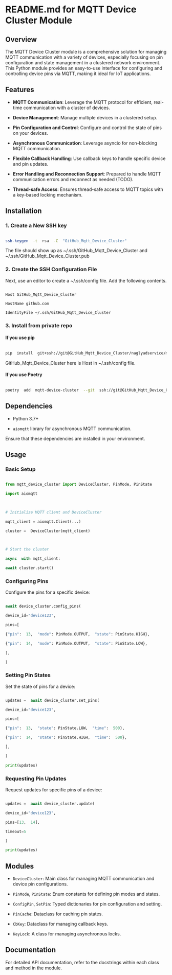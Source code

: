 
#  README.md for MQTT Device Cluster Module

  

##  Overview

  

The MQTT Device Cluster module is a comprehensive solution for managing MQTT communication with a variety of devices, especially focusing on pin configuration and state management in a clustered network environment. This Python module provides an easy-to-use interface for configuring and controlling device pins via MQTT, making it ideal for IoT applications.

  

##  Features

  

-  **MQTT Communication**: Leverage the MQTT protocol for efficient, real-time communication with a cluster of devices.

-  **Device Management**: Manage multiple devices in a clustered setup.

-  **Pin Configuration and Control**: Configure and control the state of pins on your devices.

-  **Asynchronous Communication**: Leverage asyncio for non-blocking MQTT communication.

-  **Flexible Callback Handling**: Use callback keys to handle specific device and pin updates.

-  **Error Handling and Reconnection Support**: Prepared to handle MQTT communication errors and reconnect as needed (TODO).

-  **Thread-safe Access**: Ensures thread-safe access to MQTT topics with a key-based locking mechanism.

  

##  Installation

  

### 1. Create a New SSH key

```bash

ssh-keygen  -t  rsa  -C  "GitHub_Mqtt_Device_Cluster"

```

The file should show up as ~/.ssh/GitHub_Mqtt_Device_Cluster and ~/.ssh/GitHub_Mqtt_Device_Cluster.pub

  

### 2. Create the SSH Configuration File

  

Next, use an editor to create a ~/.ssh/config file. Add the following contents.

```

Host GitHub_Mqtt_Device_Cluster

HostName github.com

IdentityFile ~/.ssh/GitHub_Mqtt_Device_Cluster

```

 

### 3. Install from private repo
####  If you use pip


```bash

pip  install  git+ssh://git@GitHub_Mqtt_Device_Cluster/naglyadservice/mqtt_device_cluster.git

```

  

GitHub_Mqtt_Device_Cluster here is Host in ~/.ssh/config file.

  
  

####  If you use Poetry

```bash

poetry  add  mqtt-device-cluster  --git  ssh://git@GitHub_Mqtt_Device_Cluster/naglyadservice/mqtt_device_cluster.git

```

  
  

##  Dependencies

  

- Python 3.7+

-  `aiomqtt` library for asynchronous MQTT communication.

  

Ensure that these dependencies are installed in your environment.

  

##  Usage

  

###  Basic Setup

  

```python

from mqtt_device_cluster import DeviceCluster, PinMode, PinState

import aiomqtt

  

# Initialize MQTT client and DeviceCluster

mqtt_client = aiomqtt.Client(...)

cluster =  DeviceCluster(mqtt_client)

  

# Start the cluster

async  with mqtt_client:

await cluster.start()

```

  

###  Configuring Pins

  

Configure the pins for a specific device:

  

```python

await device_cluster.config_pins(

device_id="device123",

pins=[

{"pin":  13,  "mode": PinMode.OUTPUT,  "state": PinState.HIGH},

{"pin":  14,  "mode": PinMode.OUTPUT,  "state": PinState.LOW},

],

)

```

  

###  Setting Pin States

  

Set the state of pins for a device:

  

```python

updates =  await device_cluster.set_pins(

device_id="device123",

pins=[

{"pin":  13,  "state": PinState.LOW,  "time":  500},

{"pin":  14,  "state": PinState.HIGH,  "time":  500},

],

)

print(updates)

```

  

###  Requesting Pin Updates

  

Request updates for specific pins of a device:

  

```python

updates =  await device_cluster.update(

device_id="device123",

pins=[13,  14],

timeout=5

)

print(updates)

```

  

##  Modules

  

-  `DeviceCluster`: Main class for managing MQTT communication and device pin configurations.

-  `PinMode`, `PinState`: Enum constants for defining pin modes and states.

-  `ConfigPin`, `SetPin`: Typed dictionaries for pin configuration and setting.

-  `PinCache`: Dataclass for caching pin states.

-  `CbKey`: Dataclass for managing callback keys.

-  `KeyLock`: A class for managing asynchronous locks.

  

##  Documentation

  

For detailed API documentation, refer to the docstrings within each class and method in the module.